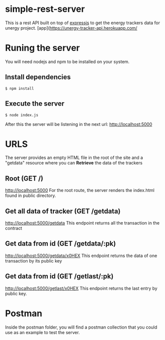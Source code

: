 #  simple-rest-server
This is a rest API built on top of [expressjs](https://expressjs.com/) to get the energy trackers data for unergy project. 
[app](https://unergy-tracker-api.herokuapp.com/
# Runing the server
You will need nodejs and npm to be installed on your system.

## Install dependencies

    $ npm install

## Execute the server

    $ node index.js
   After this the server will be listening in the next url: 
   [http://localhost:5000](http://localhost:5000)

# URLS
The server provides an empty HTML file in the root of the site and a "getdata" resource where you can  **Retrieve** the data of the trackers

## Root (GET /)
[http://localhost:5000](http://localhost:5000)
For the root route, the server renders the index.html found in public directory.

## Get all data of tracker (GET /getdata)
[http://localhost:5000/getdata](http://localhost:5000/parking)
This endpoint returns all the transaction in the contract

## Get data from id (GET /getdata/:pk)
[http://localhost:5000/getdata/x0HEX](http://localhost:5000/parking/1)
This endpoint returns the data of one transaction by its public key

## Get data from id (GET /getlast/:pk)
[http://localhost:5000/getlast/x0HEX](http://localhost:5000/parking/1)
This endpoint returns the last entry by public key.

# Postman
Inside the postman folder, you will find a postman collection that you could use as an example to test the server.



